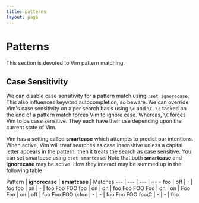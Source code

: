 ```yaml
---
title: patterns
layout: page
---
```


# Patterns
This section is devoted to Vim pattern matching. 

## Case Sensitivity
We can disable case sensitivity for a pattern match using `:set ignorecase`. This also influences keyword autocompletion, so beware. We can override Vim's case sensitivity on a per search basis using `\c` and `\C`. `\c` tacked on the end of a pattern match forces Vim to ignore case. Whereas, `\C` forces Vim to be case sensitive. They each have their use depending upon the current state of Vim.

Vim has a setting called **smartcase** which attempts to predict our intentions. When active, Vim will treat searches as case insensitive unless a capital letter appears in the pattern; then it treats the search as case sensitive. You can set smartcase using `:set smartcase`. Note that both **smartcase** and **ignorecase** may be active. How they interact may be summed up in the following table

Pattern | **ignorecase** | **smartcase** | Matches
--- | --- | --- | ===
foo | off | - | foo
foo | on | - | foo Foo FOO
foo | on | on | foo Foo FOO
Foo | on | on | Foo
Foo | on | off | foo Foo FOO
\cfoo | - | - | foo Foo FOO
foo\C | - | - | foo


